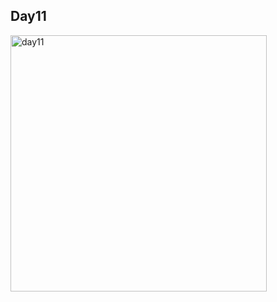 ## Day11

<img width="410" alt="day11" src="https://user-images.githubusercontent.com/51789449/78993865-b4097780-7b79-11ea-938b-7bc7f7a5a931.png">
